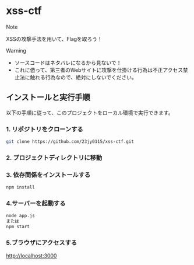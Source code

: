 # xss-ctf
> [!NOTE]
> XSSの攻撃手法を用いて、Flagを取ろう！

> [!WARNING]
> - ソースコードはネタバレになるから見ないで！
> - これに倣って、第三者のWebサイトに攻撃を仕掛ける行為は不正アクセス禁止法に触れる行為なので、絶対にしないでください。

## インストールと実行手順

以下の手順に従って、このプロジェクトをローカル環境で実行できます。

### 1. リポジトリをクローンする
```bash
git clone https://github.com/23jy0115/xss-ctf.git
```
### 2. プロジェクトディレクトリに移動

### 3. 依存関係をインストールする
```bash
npm install
```
### 4.サーバーを起動する
```bash
node app.js
または
npm start
```
### 5.ブラウザにアクセスする
[http://localhost:3000](http://localhost:3000)
